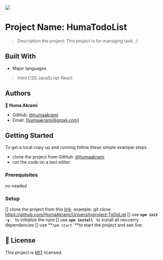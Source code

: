 ![](https://img.shields.io/badge/Microverse-blueviolet)

# Project Name: HumaTodoList 

> Description the project: This project is for managing task. ;)


## Built With

- Major languages
> Html
> CSS
> JavaScript
> React


## Authors

👤 **Huma Akrami**

- GitHub: [@humaakrami](https://github.com/HumaAkrami/Universityproject-ToDoList)
- Email: [humaakrami@gmail.com]

## Getting Started

To get a local copy up and running follow these simple example steps.
- clone the project from GitHub: [@humaakrami](https://github.com/HumaAkrami/Universityproject-ToDoList)
- run the code on a text editor

### Prerequisites

no neaded 

### Setup

[] clone the project from this [link](https://github.com/HumaAkrami/Universityproject-ToDoList).
   example: git clone https://github.com/HumaAkrami/Universityproject-ToDoList
[] use **``npm init -y  ``** to initialize the npm
[] use **``npm install ``** to install all neccerry dependencies
[] use **``npm start ``**to start the project and see live.



## 📝 License

This project is [MIT](./MIT.md) licensed.
